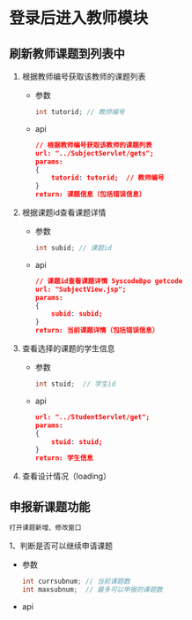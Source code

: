 # 登录后进入教师模块



## 刷新教师课题到列表中

1. 根据教师编号获取该教师的课题列表

   - 参数
     ```java
     int tutorid; // 教师编号
     ```

   - api
     ```json
     // 根据教师编号获取该教师的课题列表
     url: "../SubjectServlet/gets";
     params:
     {
         tutorid: tutorid;  // 教师编号
     }
     return: 课题信息（包括错误信息）
     ```

2. 根据课题id查看课题详情

   - 参数
     ```java
     int subid; // 课题id
     ```

   - api
     ```json
     // 课题id查看课题详情 SyscodeBpo getcode
     url: "SubjectView.jsp";
     params:
     {
         subid: subid;
     }
     return: 当前课题详情（包括错误信息）
     ```

3. 查看选择的课题的学生信息

   - 参数
     ```java
     int stuid;  // 学生id
     ```

   - api
     ```json
     url: "../StudentServlet/get";
     params:
     {
         stuid: stuid;
     }
     return: 学生信息
     ```

2. 查看设计情况（loading）

## 申报新课题功能

```tex
打开课题新增、修改窗口
```

1、判断是否可以继续申请课题

- 参数
  ```java
  int currsubnum; // 当前课题数
  int maxsubnum;  // 最多可以申报的课题数
  ```

- api
  ```java
  ```

  